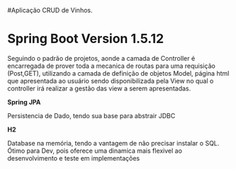 #Aplicação CRUD de Vinhos. 

# Spring Boot Version 1.5.12


<Spring MVc>
<p>Seguindo o padrão de projetos, aonde a camada de Controller é encarregada de prover toda a mecanica de routas para uma requisição (Post,GET), utilizando a camada de definição de objetos Model, página html que apresentada ao usuário sendo disponibilizada pela View no qual o controller irá realizar a gestão das view a serem apresentadas.</p>

<b>Spring JPA</b>
<p>Persistencia de Dado, tendo sua base para abstrair JDBC</p>

<b>H2</b>
<p>Database na memória, tendo a vantagem de não precisar instalar o SQL. Ótimo para Dev, pois oferece uma dinamica mais flexivel ao desenvolvimento e teste em implementações</p>



